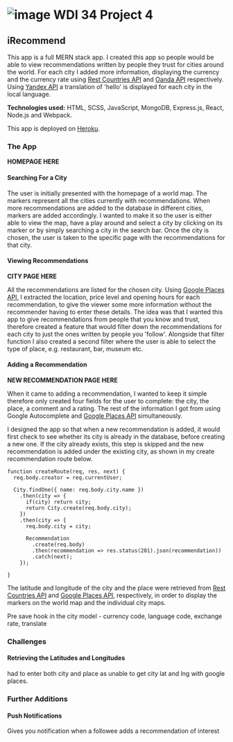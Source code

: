 # ![image](https://ga-dash.s3.amazonaws.com/production/assets/logo-9f88ae6c9c3871690e33280fcf557f33.png) WDI 34 Project 4
## iRecommend

This app is a full MERN stack app. I created this app so people would be able to view recommendations written by people they trust for cities around the world. For each city I added more information, displaying the currency and the currency rate using [Rest Countries API](https://restcountries.com/api) and [Oanda API](https://oanda.com/api) respectively.
Using [Yandex API](https://yandex.com/api) a translation of 'hello' is displayed for each city in the local language.

**Technologies used:** HTML, SCSS, JavaScript, MongoDB, Express.js, React, Node.js and Webpack.

This app is deployed on [Heroku](https://iRecommend.herokuapp.com/).

### The App

**HOMEPAGE HERE**

#### Searching For a City

The user is initially presented with the homepage of a world map. The markers represent all the cities currently with recommendations. When more recommendations are added to the database in different cities, markers are added accordingly. I wanted to make it so the user is either able to view the map, have a play around and select a city by clicking on its marker or by simply searching a city in the search bar. Once the city is chosen, the user is taken to the specific page with the recommendations for that city.

#### Viewing Recommendations

**CITY PAGE HERE**

All the recommendations are listed for the chosen city. Using [Google Places API](https://developers.google.com/places/web-service/intro), I extracted the location, price level and opening hours for each recommendation, to give the viewer some more information without the recommender having to enter these details. The idea was that I wanted this app to give recommendations from people that you know and trust, therefore created a feature that would filter down the recommendations for each city to just the ones written by people you 'follow'. Alongside that filter function I also created a second filter where the user is able to select the type of place, e.g. restaurant, bar, museum etc.

#### Adding a Recommendation

**NEW RECOMMENDATION PAGE HERE**

When it came to adding a recommendation, I wanted to keep it simple therefore only created four fields for the user to complete: the city, the place, a comment and a rating. The rest of the information I got from using Google Autocomplete and [Google Places API](https://developers.google.com/places/web-service/intro) simultaneously.

I designed the app so that when a new recommendation is added, it would first check to see whether its city is already in the database, before creating a new one. If the city already exists, this step is skipped and the new recommendation is added under the existing city, as shown in my create recommendation route below.

```
function createRoute(req, res, next) {
  req.body.creator = req.currentUser;

  City.findOne({ name: req.body.city.name })
    .then(city => {
      if(city) return city;
      return City.create(req.body.city);
    })
    .then(city => {
      req.body.city = city;

      Recommendation
        .create(req.body)
        .then(recommendation => res.status(201).json(recommendation))
        .catch(next);
    });

}
```

The latitude and longitude of the city and the place were retrieved from [Rest Countries API](https://restcountries.com/api) and [Google Places API](https://developers.google.com/places/web-service/intro), respectively, in order to display the markers on the world map and the individual city maps.

Pre save hook in the city model - currency code, language code, exchange rate, translate

### Challenges

#### Retrieving the Latitudes and Longitudes
had to enter both city and place as unable to get city lat and lng with google places.

### Further Additions

#### Push Notifications
Gives you notification when a followee adds a recommendation of interest
